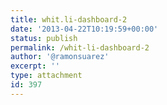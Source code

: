 ```yaml
---
title: whit.li-dashboard-2
date: '2013-04-22T10:19:59+00:00'
status: publish
permalink: /whit-li-dashboard-2
author: '@ramonsuarez'
excerpt: ''
type: attachment
id: 397
---
```

<!DOCTYPE html PUBLIC "-//W3C//DTD HTML 4.0 Transitional//EN" "http://www.w3.org/TR/REC-html40/loose.dtd">
<?xml encoding="UTF-8">

